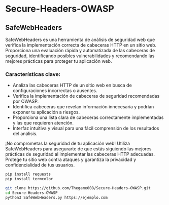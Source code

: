 # Secure-Headers-OWASP
## SafeWebHeaders
SafeWebHeaders es una herramienta de análisis de seguridad web que verifica la implementación correcta de cabeceras HTTP en un sitio web. Proporciona una evaluación rápida y automatizada de las cabeceras de seguridad, identificando posibles vulnerabilidades y recomendando las mejores prácticas para proteger tu aplicación web.

### Características clave:
* Analiza las cabeceras HTTP de un sitio web en busca de configuraciones incorrectas o ausentes.
* Verifica la implementación de cabeceras de seguridad recomendadas por OWASP.
* Identifica cabeceras que revelan información innecesaria y podrían exponer tu aplicación a riesgos.
* Proporciona una lista clara de cabeceras correctamente implementadas y las que requieren atención.
* Interfaz intuitiva y visual para una fácil comprensión de los resultados del análisis.

¡No comprometas la seguridad de tu aplicación web! Utiliza SafeWebHeaders para asegurarte de que estás siguiendo las mejores prácticas de seguridad al implementar las cabeceras HTTP adecuadas. Protege tu sitio web contra ataques y garantiza la privacidad y confidencialidad de tus usuarios.


```bash
pip install requests
pip install termcolor
```

```bash
git clone https://github.com/Thegame008/Secure-Headers-OWASP.git
cd Secure-Headers-OWASP
python3 SafeWebHeaders.py https://ejemplo.com
```


